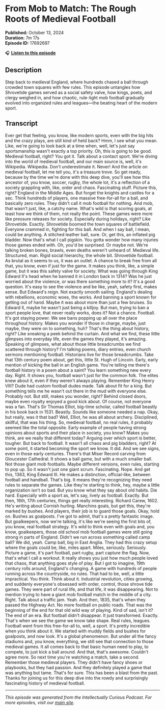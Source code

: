 # From Mob to Match: The Rough Roots of Medieval Football

**Published:** October 13, 2024  
**Duration:** 7m 17s  
**Episode ID:** 17692697

🎧 **[Listen to this episode](https://intellectuallycurious.buzzsprout.com/2529712/episodes/17692697-from-mob-to-match-the-rough-roots-of-medieval-football)**

## Description

Step back to medieval England, where hundreds chased a ball through crowded town squares with few rules. This episode untangles how Shrovetide games served as a social safety valve, how kings, poets, and clergy weighed in, and how chaotic, rule-light mob football gradually evolved into organized rules and leagues—the beating heart of the modern sport.

## Transcript

Ever get that feeling, you know, like modern sports, even with the big hits and the crazy plays, are still kind of held back? Hmm, I see what you mean. Like, we're going to look back at a time when, well, let's just say sportsmanship wasn't exactly a top priority. Oh, this is going to be good. Medieval football, right? You got it. Talk about a contact sport. We're diving into the world of medieval football, and our main source is, well, it's Wikipedia. Wikipedia. Don't underestimate it. Never! And the article on medieval football, let me tell you, it's a treasure trove. So get ready, because by the time we're done with this deep dive, you'll see how this ancestor of, you know, soccer, rugby, the whole lot, it's a reflection of a society grappling with, like, order and chaos. Fascinating stuff. Picture this, right? England in the Middle Ages. But forget the knights and castles for a sec. Think hundreds of players, one massive free-for-all for a ball, and basically zero rules. They didn't call it mob football for nothing. And mob, that wasn't just, like, a catchy name. What's wild is that scoring goals, at least how we think of them, not really the point. These games were more like pressure releases for society. Especially during holidays, right? Like Shrovetide. Exactly. Shrovetide boomed the town squares of battlefield. Everyone crammed in, fighting for this ball. And when I say ball, I mean, could be anything. A stitched leather ball, sure. Or, get this, an inflated pig bladder. Now that's what I call pigskin. You gotta wonder how many injuries those games ended with. Oh, you'd be surprised. Or maybe not. We're talking broken bones, brawls, even deaths weren't unheard of. Medieval life. Structured, man. Rigid social hierarchy, the whole bit. Shrovetide football. As brutal as it seems to us, it was an outlet. A chance to break free from all that, you know, even if just for the game. It makes you think, like, a simple game, but it was this safety valve for society. What was going through King Edward II's head when he banned it in London back in 1314? Was he just worried about the violence, or was there something more to it? It's a good question. It's easy to see the violence and be like, yeah, safety first, makes sense. But Edward's reign. Not exactly smooth sailing. England's dealing with rebellions, economic woes, the works. And banning a sport known for getting out of hand. Maybe it was about more than just a few bruises. So Edward II, maybe he wasn't just being a killjoy. But man, trying to ban a sport people love, that never really works, does it? Not a chance. Football. It's got staying power. We see bans popping up all over the place throughout history. Makes you wonder if those in charge, maybe, just maybe, they were on to something, huh? That's the thing about history, right? Like sneaking a peek behind the curtain. And what we find, these little glimpses into everyday life, even the games they played, it's amazing. Speaking of glimpses, what about those little breadcrumbs we find scattered through history? I'm talking poems, diary entries, even church sermons mentioning football. Historians live for those breadcrumbs. Take that 13th century poem about, get this, little St. Hugh of Lincoln. Early, early mention of kicking the ball in an English game. You're telling me there's football history in a poem about a saint? You learn something new every day. Right. It shows you, football wasn't just for the common folk. The elites knew about it, even if they weren't always playing. Remember King Henry VIII? Dude had custom football dudes made. Talk about fit for a king. But something tells me he wasn't out there in the mud with everyone else. Probably not. But still, makes you wonder, right? Behind closed doors, maybe even royalty enjoyed a good kick about. Of course, not everyone was a fan. That's Sir Thomas Elliot, big-time scholar, called football beastly in his book back in 1531. Beastly. Sounds like someone needed a nap. Okay, but really, was it that bad? Well, Elliot, he was all about archery. Disciplined, skillful, that was his thing. So, medieval football, no real rules, it probably seemed like the total opposite. Early example of people having strong opinions about sports and their place in society, you know? Makes you think, are we really that different today? Arguing over which sport is better, tougher. But back to football. It wasn't all chaos and pig bladders, right? At some point, it started becoming the sport we know. It did. And we see signs, even in those early centuries. There's that Miser Record carving from Gloucester Cathedral. It shows a ball game, but with a much smaller ball. Not those giant mob footballs. Maybe different versions, even rules, starting to pop up. So it wasn't just one giant scrum. Fascinating. Nope. And get this, 1363, King Edward III. He makes a distinction, official-like, between football and handball. That's big. It means they're recognizing they need rules to separate the games. Like they're starting to think, hey, maybe a little organization isn't so bad. But you know what they say about old habits. Die hard. Especially with a sport as, let's say, lively as football. Exactly. But then, 16th, 17th centuries, things get really interesting. Richard Carew, 1602. He's writing about Cornish hurling. Manchins goals, but get this, they're marked by bushes. And players, their job is to guard those goals. Okay, hold on. Bushes as goalposts. I've got to admit, that's a pretty fantastic image. But goalkeepers, now we're talking, it's like we're seeing the first bits of, you know, real football strategy. It's wild to think even with goals and, you know, goalkeepers, those old school mob football games were still going strong in parts of England. Didn't we run across something called camp ball? We did, yeah. Camp ball, big in East Anglia. They had this crazy setup where the goals could be, like, miles apart. Miles, seriously. Seriously. Picture a game, it's part football, part rugby, part capture the flag. Now, that's what I call a workout. It really shows you just how much people loved that chaos, that anything goes style of play. But I got to imagine, 19th century rolls around, England's changing. A game with hundreds of people running across the countryside, no rules. That had to be, well, a little impractical. You think. Think about it. Industrial revolution, cities growing, and suddenly everyone's obsessed with order, control, those shrove tide games. They were part of rural life, and that life, it was disappearing. Not to mention trying to have a giant mob football match in the middle of a city. Right. Talk about a traffic jam. Yeah. And then, 1835, that's when they passed the Highway Act. No more football on public roads. That was the beginning of the end for that old wild way of playing. Kind of sad, isn't it? The end of an era. But football didn't disappear. It just transformed. Exactly. That's when we see the game we know take shape. Real rules, leagues. Football went from this free-for-all to, well, a sport. It's pretty incredible when you think about it. We started with muddy fields and bushes for goalposts, and now look. It's a global phenomenon. But under all the fancy stadiums and, you know, everything, we still see that connection to those medieval games. It all comes back to that basic human need to play, to compete, to just kick a ball around. And that, that's awesome. Couldn't agree more. So next time you're watching a match, take a second. Remember those medieval players. They didn't have fancy shoes or playbooks, but they had passion. And they definitely played a game that was anything but tame. That's for sure. This has been a blast from the past. Thanks for joining us for this deep dive into the rowdy and surprisingly fascinating history of medieval football.

---
*This episode was generated from the Intellectually Curious Podcast. For more episodes, visit our [main site](https://intellectuallycurious.buzzsprout.com).*
